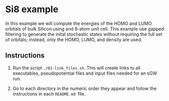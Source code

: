 # Si8 example

In this example we will compute the energies of the HOMO and LUMO orbitals of
bulk Silicon using and 8-atom unit cell. This example use gapped filtering
to generate the inital stochastic states without requiring the full set of 
orbitals; instead, only the HOMO, LUMO, and density are used.

## Instructions

1. Run the script `./01-link_files.sh`. This will create links to all executables,
   pseudopotential files and input files needed for an sGW run.

2. Go to each directory in the numeric order they appear and follow the
   instructions in each `README.md `file.
